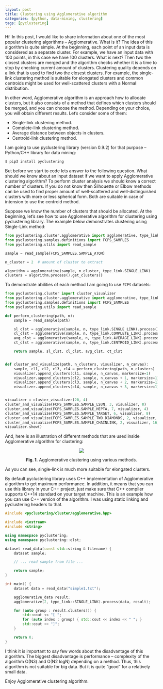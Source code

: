 ```yaml
---
layout: post
title: Clustering using Agglomerative algorithm
categories: [python, data-mining, clustering]
tags: [pyclustering]
---
```


Hi! In this post, I would like to share information about one of the most popular clustering algorithms – Agglomerative. What is it? The idea of this algorithm is quite simple. At the beginning, each point of an input data is considered as a separate cluster. For example, we have an input data with 100 points, in this case we have 100 clusters. What is next? Then two the closest clusters are merged and the algorithm checks whether it is a time to stop by checking current amount of clusters. Clustering quality depends on a link that is used to find two the closest clusters. For example, the single-link clustering method is suitable for elongated clusters and common centroids might be used for well-scattered clusters with a Normal distribution.

In other word, Agglomerative algorithm is an approach how to allocate clusters, but it also consists of a method that defines which clusters should be merged, and you can choose the method. Depending on your choice, you will obtain different results. Let’s consider some of them:

- Single-link clustering method.
- Complete-link clustering method.
- Average distance between objects in clusters.
- Centroid-link clustering method.

I am going to use pyclustering library (version 0.9.2) for that purpose – Python/C++ library for data mining:

```bash
$ pip3 install pyclustering
```

But before we start to code lets answer to the following question. What should we know about an input dataset if we want to apply Agglomerative clustering algorithm? To perform cluster analysis we should know a correct number of clusters. If you do not know then Silhouette or Elbow methods can be used to find proper amount of well-scattered and well-distinguished clusters with more or less spherical form. Both are suitable in case of intension to use the centroid method.

Suppose we know the number of clusters that should be allocated. At the beginning, let’s see how to use Agglomerative algorithm for clustering using pyclustering library. The example below demonstrates clustering using Single-Link method:

```python
from pyclustering.cluster.agglomerative import agglomerative, type_link
from pyclustering.samples.definitions import FCPS_SAMPLES
from pyclustering.utils import read_sample

sample = read_sample(FCPS_SAMPLES.SAMPLE_ATOM)

n_cluster = 2  # amount of cluster to extract

algorithm = agglomerative(sample, n_cluster, type_link.SINGLE_LINK)
clusters = algorithm.process().get_clusters()

```

To demonstrate abilities of each method I am going to use `FCPS` datasets:

```python
from pyclustering.cluster import cluster_visualizer
from pyclustering.cluster.agglomerative import agglomerative, type_link
from pyclustering.samples.definitions import FCPS_SAMPLES
from pyclustering.utils import read_sample

def perform_clustering(path, n):
    sample = read_sample(path)

    sl_clst = agglomerative(sample, n, type_link.SINGLE_LINK).process().get_clusters()
    cl_clst = agglomerative(sample, n, type_link.COMPLETE_LINK).process().get_clusters()
    avg_clst = agglomerative(sample, n, type_link.AVERAGE_LINK).process().get_clusters()
    ct_clst = agglomerative(sample, n, type_link.CENTROID_LINK).process().get_clusters()

    return sample, sl_clst, cl_clst, avg_clst, ct_clst


def cluster_and_visualize(path, n_clusters, visualizer, n_canvas):
    sample, cl1, cl2, cl3, cl4 = perform_clustering(path, n_clusters)
    visualizer.append_clusters(cl1, sample, n_canvas, markersize=1)
    visualizer.append_clusters(cl2, sample, n_canvas + 1, markersize=1)
    visualizer.append_clusters(cl3, sample, n_canvas + 2, markersize=1)
    visualizer.append_clusters(cl4, sample, n_canvas + 3, markersize=1)


visualizer = cluster_visualizer(20, 4)
cluster_and_visualize(FCPS_SAMPLES.SAMPLE_LSUN, 3, visualizer, 0)
cluster_and_visualize(FCPS_SAMPLES.SAMPLE_HEPTA, 7, visualizer, 4)
cluster_and_visualize(FCPS_SAMPLES.SAMPLE_TARGET, 6, visualizer, 8)
cluster_and_visualize(FCPS_SAMPLES.SAMPLE_TWO_DIAMONDS, 2, visualizer, 12)
cluster_and_visualize(FCPS_SAMPLES.SAMPLE_CHAINLINK, 2, visualizer, 16)
visualizer.show()
```

And, here is an illustration of different methods that are used inside Agglomerative algorithm for clustering:
<p align="center">
  <img src="{{site.baseurl}}/images/post/2019-11-28/fcps_various_methods.png">
</p>
<p align="center">
	<b>Fig. 1.</b> Agglomerative clustering using various methods.
</p>

As you can see, single-link is much more suitable for elongated clusters.

By default pyclustering library uses C++ implementation of Agglomerative algorithm to get maximum performance. In addition, it means that you can use this library in your C++ project, just make sure that C++ compiler supports C++14 standard on your target machine. This is an example how you can use C++ version of the algorithm. I was using static linking and pyclustering headers to that.

```cpp
#include <pyclustering/cluster/agglomerative.hpp>

#include <iostream>
#include <string>

using namespace pyclustering;
using namespace pyclustering::clst;

dataset read_data(const std::string & filename) {
    dataset sample;

    // ... read sample from file ...

    return sample;
}

int main() {
    dataset data = read_data("simple1.txt");

    agglomerative_data result;
    agglomerative(2, type_link::SINGLE_LINK).process(data, result);

    for (auto group : result.clusters()) {
        std::cout << "[ ";
        for (auto index : group) { std::cout << index << " "; }
        std::cout << "]";
    }

    return 0;
}
```

I think it is important to say few words about the disadvantage of this algorithm. The biggest disadvantage is performance – complexity of the algorithm O(N3) and O(N2 logN) depending on a method. Thus, this algorithm is not suitable for big data. But it is quite “good” for a relatively small data.

Enjoy Agglomerative clustering algorithm.
